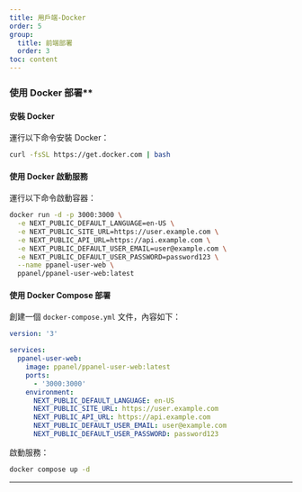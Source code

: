 ```yaml
---
title: 用戶端-Docker
order: 5
group: 
  title: 前端部署
  order: 3
toc: content
---
```


### 使用 Docker 部署\*\*

#### 安裝 Docker

運行以下命令安裝 Docker：

```bash
curl -fsSL https://get.docker.com | bash
```

#### 使用 Docker 啟動服務

運行以下命令啟動容器：

```bash
docker run -d -p 3000:3000 \
  -e NEXT_PUBLIC_DEFAULT_LANGUAGE=en-US \
  -e NEXT_PUBLIC_SITE_URL=https://user.example.com \
  -e NEXT_PUBLIC_API_URL=https://api.example.com \
  -e NEXT_PUBLIC_DEFAULT_USER_EMAIL=user@example.com \
  -e NEXT_PUBLIC_DEFAULT_USER_PASSWORD=password123 \
  --name ppanel-user-web \
  ppanel/ppanel-user-web:latest
```

#### 使用 Docker Compose 部署

創建一個 `docker-compose.yml` 文件，內容如下：

```yaml
version: '3'

services:
  ppanel-user-web:
    image: ppanel/ppanel-user-web:latest
    ports:
      - '3000:3000'
    environment:
      NEXT_PUBLIC_DEFAULT_LANGUAGE: en-US
      NEXT_PUBLIC_SITE_URL: https://user.example.com
      NEXT_PUBLIC_API_URL: https://api.example.com
      NEXT_PUBLIC_DEFAULT_USER_EMAIL: user@example.com
      NEXT_PUBLIC_DEFAULT_USER_PASSWORD: password123
```

啟動服務：

```bash
docker compose up -d
```

---

